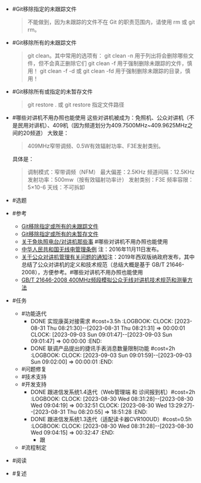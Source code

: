 - #Git移除指定的未跟踪文件
  >不能做到，因为未跟踪的文件不在 Git 的职责范围内，请使用 rm 或 git rm。
- #Git移除所有的未跟踪文件
  >git clean。其中常用的选项有：
  >git clean -n 用于列出将会删除哪些文件，但不会真正删除它们
  >git clean -f 用于强制删除未跟踪的文件，慎用！
  >git clean -f -d 或 git clean -fd 用于强制删除未跟踪的目录，慎用！
- #Git移除所有或指定的未暂存文件
  >git restore . 或 git restore 指定文件路径
- #哪些对讲机不用办照也能使用
  这些对讲机被成为：免照机、公众对讲机（不是民用对讲机）、409机（因为频道划分为409.7500MHz\~409.9625MHz之间的20频道）
  大致是：
  >409MHz窄带调频、0.5W有效辐射功率、F3E发射类别。
  
  具体是：
  >调制模式：窄带调频（NFM）
  >最大偏差：2.5KHz
  >频道间隔：12.5KHz
  >发射功率：500mw（按有效辐射功率计）
  >发射类别：F3E
  >频率容限：5×10-6
  >天线：不可拆卸
- #选题
- #参考
	- [Git移除指定或所有的未跟踪文件](https://stackoverflow.com/questions/38564613/git-shell-how-can-we-remove-specific-file-from-untracked-files)
	- [Git移除指定或所有的未暂存文件](https://stackoverflow.com/questions/52704/how-do-i-discard-unstaged-changes-in-git)
	- [关于免执照电台/对讲机那些事](https://zhuanlan.zhihu.com/p/405290512) #哪些对讲机不用办照也能使用
	- [中华人民共和国无线电管理条例](https://www.gov.cn/zhengce/content/2016-11/25/content_5137687.htm) 注：2016年11月11日发布。
	- [关于公众对讲机管理有关问题的通知](https://www.xsbn.gov.cn/xsbnzgxw/24468.news.detail.dhtml?news_id=516867)注：2019年西双版纳政府发布，其中总结了公众对讲机的定义和技术规范（总结大概是基于 GB/T 21646-2008），方便参考。#哪些对讲机不用办照也能使用
	- [GB/T 21646-2008 400MHz频段模拟公众无线对讲机技术规范和测量方法](http://c.gb688.cn/bzgk/gb/showGb?type=online&hcno=995CDEBE83C48B0919520952383E5608)
- #任务
	- #功能迭代
		- DONE 实现康英对接需求 #cost=3.5h
		  :LOGBOOK:
		  CLOCK: [2023-08-31 Thu 08:21:30]--[2023-08-31 Thu 08:21:31] =>  00:00:01
		  CLOCK: [2023-09-03 Sun 09:01:47]--[2023-09-03 Sun 09:01:47] =>  00:00:00
		  :END:
		- DONE 联调产品提出的捷讯手表消息数量限制功能 #cost=2h
		  :LOGBOOK:
		  CLOCK: [2023-09-03 Sun 09:01:59]--[2023-09-03 Sun 09:02:00] =>  00:00:01
		  :END:
	- #问题修复
	- #技术支持
	- #开发支持
		- DONE 跟进信发系统1.4迭代（Web管理端 和 诊间报到机）#cost=2h
		  :LOGBOOK:
		  CLOCK: [2023-08-30 Wed 08:31:28]--[2023-08-30 Wed 09:04:19] =>  00:32:51
		  CLOCK: [2023-08-30 Wed 13:29:27]--[2023-08-31 Thu 08:20:55] =>  18:51:28
		  :END:
		- DONE 跟进信发系统1.3迭代（适配读卡器CVR100UD）#cost=0.5h
		  :LOGBOOK:
		  CLOCK: [2023-08-30 Wed 08:31:28]--[2023-08-30 Wed 09:04:15] =>  00:32:47
		  :END:
			- 跟
	- #流程制定
- #阅读
- #复述